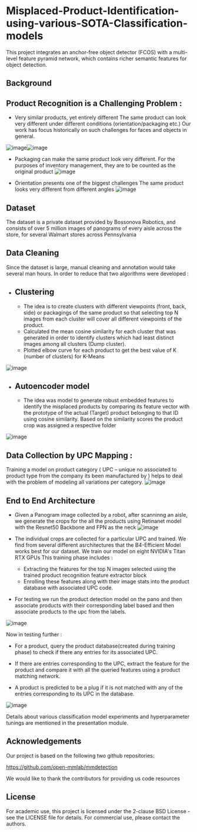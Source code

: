 # Misplaced-Product-Identification-using-various-SOTA-Classification-models

This project integrates an anchor-free object detector (FCOS) with a multi-level feature pyramid network, which contains richer semantic features for object detection.

## Background

## Product Recognition is a Challenging Problem :
- Very similar products, yet entirely different
The same product can look very different under different conditions (orientation/packaging etc.) 
Our work has focus historically on such challenges for faces and objects in general.

![image](https://user-images.githubusercontent.com/54212099/115286524-29107500-a11d-11eb-9b09-e7527f99efdd.png)![image](https://user-images.githubusercontent.com/54212099/115286554-30d01980-a11d-11eb-9d16-bc15b80e5c0b.png)

- Packaging can make the same product look very different.
For the purposes of inventory management, they are to be counted as the original product
![image](https://user-images.githubusercontent.com/54212099/115286353-fa929a00-a11c-11eb-879e-a51feceb6438.png)

- Orientation presents one of the biggest challenges
The same product looks very different from different angles
![image](https://user-images.githubusercontent.com/54212099/115286661-4ba28e00-a11d-11eb-99f1-86ee13d60f83.png)

## Dataset

The dataset is a private dataset provided by Bossonova Robotics, and consists of over 5 million images of panograms of every aisle across the store, for several Walmart stores across Pennsylvania

## Data Cleaning

Since the dataset is large, manual cleaning and annotation would take several man hours. In order to reduce that two algorithms were developed :
 - ## Clustering
    - The idea is to create clusters with different viewpoints (front, back, side) or packagings of the same product so that selecting top N images from each cluster will cover all different viewpoints of the product.
    - Calculated the mean cosine similarity for each cluster that was generated in order to identify clusters which had least distinct images among all clusters (Dump cluster).
    - Plotted elbow curve for each product to get the best value of K (number of clusters) for K-Means

![image](https://user-images.githubusercontent.com/54212099/115292866-8d830280-a124-11eb-8376-10aa9bf3301e.png)

- ## Autoencoder model
  - The idea was model to generate robust embedded features to identify the misplaced products by comparing its feature vector with the prototype of the actual (Target) product belonging to that ID using cosine similarity. Based on the similarity scores the product crop was assigned a respective folder

![image](https://user-images.githubusercontent.com/54212099/115293005-c622dc00-a124-11eb-9f9f-120b8112bb25.png)


## Data Collection by UPC Mapping :

Training a model on product category ( UPC – unique no associated to product type from the company its been manufactured by ) helps to deal with the problem of modeling all variations per category.
![image](https://user-images.githubusercontent.com/54212099/115287083-d97e7900-a11d-11eb-9117-23a3dd57cf8c.png)

## End to End Architecture 
- Given a Panogram image collected by a robot, after scanninng an aisle, we generate the crops for the all the products using Retinanet model with the Resnet50 Backbone and FPN as the neck
![image](https://user-images.githubusercontent.com/54212099/115289790-f9636c00-a120-11eb-8993-7b5c4c934174.png)

- The individual crops are collected for a particular UPC and trained. We find from several different asrchitectures that the B4-Efficient Model works best for our dataset. We train our model on eight NVIDIA's Titan RTX GPUs This training phase includes  :
   - Extracting the features for the top N images selected using the trained product recognition feature extractor block 
   - Enrolling these features along with their image stats into the product database with associated UPC code.
- For testing we run the product detection model on the pano and then associate products with their corresponding label based and then associate products to the upc from the labels.

![image](https://user-images.githubusercontent.com/54212099/115290803-f61cb000-a121-11eb-9818-40cdc05e30e4.png)

Now in testing further :

  - For a product, query the product database(created during training phase) to check if there any entries for its associated UPC.

  - If there are entries corresponding to the UPC, extract the feature for the product and compare it with all the queried features using a  product matching network.

  - A product is predicted to be a plug if it is not matched with any of the entries corresponding to its UPC in the database.

![image](https://user-images.githubusercontent.com/54212099/115291346-a094d300-a122-11eb-9934-731ad0c88463.png)

Details about various classification model experiments and hyperparameter tunings are mentioned in the presentation module.

## Acknowledgements
Our project is based on the following two github repositories:

https://github.com/open-mmlab/mmdetection

We would like to thank the contributors for providing us code resources

## License
For academic use, this project is licensed under the 2-clause BSD License - see the LICENSE file for details. For commercial use, please contact the authors.
